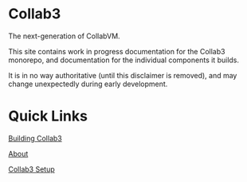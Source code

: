 # Collab3

The next-generation of CollabVM.

This site contains work in progress documentation for the Collab3 monorepo, and documentation for the individual components it builds.

It is in no way authoritative (until this disclaimer is removed), and may change unexpectedly during early development.


# Quick Links

[Building Collab3](building.md)

[About](about.md)

[Collab3 Setup](usage.md)